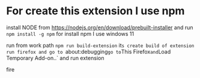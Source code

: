 # For create this extension I use npm
install NODE from https://nodejs.org/en/download/prebuilt-installer
and run `npm install -g npm` for install npm
I use windows 11

run from work path `npm run build-extension` it`s create build of extension
run firefox and go to `about:debugging` go to `This Firefox` and `Load Temporary Add-on..` and run extension


fire
